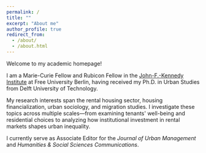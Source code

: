 ```yaml
---
permalink: /
title: ""
excerpt: "About me"
author_profile: true
redirect_from: 
  - /about/
  - /about.html
---
```


Welcome to my academic homepage!

I am a Marie-Curie Fellow and Rubicon Fellow in the [John-F.-Kennedy Institute](https://www.jfki.fu-berlin.de/en/index.html) at Free University Berlin, having received my Ph.D. in Urban Studies from Delft University of Technology.

My research interests span the rental housing sector, housing financialization, urban sociology, and migration studies. I investigate these topics across multiple scales—from examining tenants' well-being and residential choices to analyzing how institutional investment in rental markets shapes urban inequality.

I currently serve as Associate Editor for the *Journal of Urban Management* and *Humanities & Social Sciences Communications*.

